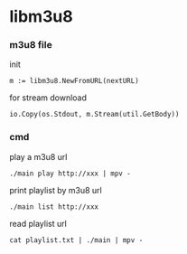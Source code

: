 # libm3u8


###  m3u8 file 


init

```
m := libm3u8.NewFromURL(nextURL)
```


for stream download
```
io.Copy(os.Stdout, m.Stream(util.GetBody))
```



### cmd

play a m3u8 url

```
./main play http://xxx | mpv -
```


print playlist by m3u8 url

```
./main list http://xxx
```

read playlist url

```
cat playlist.txt | ./main | mpv -
```
